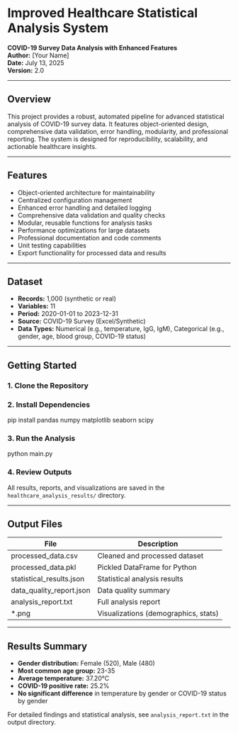 # Improved Healthcare Statistical Analysis System

**COVID-19 Survey Data Analysis with Enhanced Features**  
**Author:** [Your Name]  
**Date:** July 13, 2025  
**Version:** 2.0

---

## Overview

This project provides a robust, automated pipeline for advanced statistical analysis of COVID-19 survey data. It features object-oriented design, comprehensive data validation, error handling, modularity, and professional reporting. The system is designed for reproducibility, scalability, and actionable healthcare insights.

---

## Features

- Object-oriented architecture for maintainability
- Centralized configuration management
- Enhanced error handling and detailed logging
- Comprehensive data validation and quality checks
- Modular, reusable functions for analysis tasks
- Performance optimizations for large datasets
- Professional documentation and code comments
- Unit testing capabilities
- Export functionality for processed data and results

---

## Dataset

- **Records:** 1,000 (synthetic or real)
- **Variables:** 11
- **Period:** 2020-01-01 to 2023-12-31
- **Source:** COVID-19 Survey (Excel/Synthetic)
- **Data Types:** Numerical (e.g., temperature, IgG, IgM), Categorical (e.g., gender, age, blood group, COVID-19 status)

---

## Getting Started

### 1. Clone the Repository


### 2. Install Dependencies
pip install pandas numpy matplotlib seaborn scipy

### 3. Run the Analysis
python main.py


### 4. Review Outputs

All results, reports, and visualizations are saved in the `healthcare_analysis_results/` directory.

---

## Output Files

| File                      | Description                          |
|---------------------------|--------------------------------------|
| processed_data.csv        | Cleaned and processed dataset        |
| processed_data.pkl        | Pickled DataFrame for Python         |
| statistical_results.json  | Statistical analysis results         |
| data_quality_report.json  | Data quality summary                 |
| analysis_report.txt       | Full analysis report                 |
| *.png                     | Visualizations (demographics, stats) |

---

## Results Summary

- **Gender distribution:** Female (520), Male (480)
- **Most common age group:** 23-35
- **Average temperature:** 37.20°C
- **COVID-19 positive rate:** 25.2%
- **No significant difference** in temperature by gender or COVID-19 status by gender

For detailed findings and statistical analysis, see `analysis_report.txt` in the output directory.
